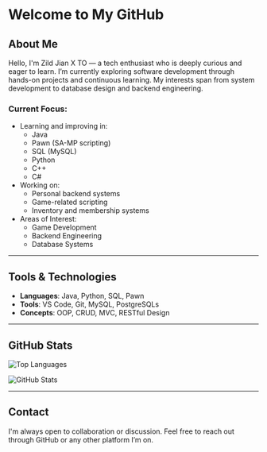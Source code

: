 # Welcome to My GitHub

## About Me

Hello, I'm Zild Jian X TO — a tech enthusiast who is deeply curious and eager to learn. I’m currently exploring software development through hands-on projects and continuous learning. My interests span from system development to database design and backend engineering.

### Current Focus:
- Learning and improving in:
  - Java
  - Pawn (SA-MP scripting)
  - SQL (MySQL)
  - Python
  - C++
  - C#
- Working on:
  - Personal backend systems
  - Game-related scripting
  - Inventory and membership systems
- Areas of Interest:
  - Game Development
  - Backend Engineering
  - Database Systems

---

## Tools & Technologies

- **Languages**: Java, Python, SQL, Pawn
- **Tools**: VS Code, Git, MySQL, PostgreSQLs
- **Concepts**: OOP, CRUD, MVC, RESTful Design

---

## GitHub Stats

![Top Languages](https://github-readme-stats.vercel.app/api/top-langs/?username=yandevxxx&layout=compact&theme=default)

![GitHub Stats](https://github-readme-stats.vercel.app/api?username=yandevxxx&show_icons=true&theme=default)

---

## Contact

I'm always open to collaboration or discussion. Feel free to reach out through GitHub or any other platform I’m on.
